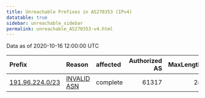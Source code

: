 ```yaml
---
title: Unreachable Prefixes in AS270353 (IPv4)
datatable: true
sidebar: unreachable_sidebar
permalink: unreachable_AS270353-v4.html
---
```


Data as of 2020-10-16 12:00:00 UTC


<div class="datatable-begin"></div>

| Prefix                                                   | Reason                                                                                                  | affected   |   Authorized AS |   MaxLength | Anchor                                         |   unreachable /24s |
|:---------------------------------------------------------|:--------------------------------------------------------------------------------------------------------|:-----------|----------------:|------------:|:-----------------------------------------------|-------------------:|
| [191.96.224.0/23](https://stat.ripe.net/191.96.224.0/23) | [INVALID ASN](https://rpki-validator.ripe.net/announcement-preview?asn=AS270353&prefix=191.96.224.0/23) | complete   |           61317 |          24 | [LACNIC](unreachable_LACNIC_RPKI_Root-v4.html) |                  2 |

<div class="datatable-end"></div>
